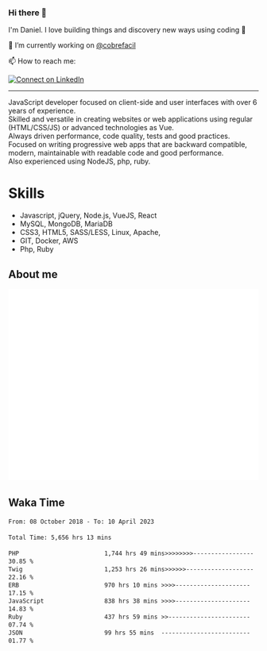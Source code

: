 ### Hi there 👋

I'm Daniel. I love building things and discovery new ways using coding :raised_hands: 

🔭 I’m currently working on [@cobrefacil](https://www.cobrefacil.com.br/)

📫 How to reach me:

[![Connect on LinkedIn](https://img.shields.io/badge/--linkedin?label=LinkedIn&logo=LinkedIn&style=social)](https://www.linkedin.com/in/daniel-cerverizzo/)

---

JavaScript developer focused on client-side and user interfaces with over 6 years of experience.  
Skilled and versatile in creating websites or web applications using regular (HTML/CSS/JS) or advanced technologies as Vue.  
Always driven performance, code quality, tests and good practices.  
 Focused on writing progressive web apps that are backward compatible, modern, maintainable with readable code and good performance.  
Also experienced using NodeJS, php, ruby. 


# Skills

 - Javascript, jQuery, Node.js, VueJS, React
 - MySQL, MongoDB, MariaDB    
 - CSS3, HTML5, SASS/LESS,  Linux, Apache,
 - GIT, Docker, AWS
 - Php, Ruby

## About me

![Metrics](/github-metrics.svg)

## Waka Time

<!--START_SECTION:waka-->

```text
From: 08 October 2018 - To: 10 April 2023

Total Time: 5,656 hrs 13 mins

PHP                        1,744 hrs 49 mins>>>>>>>>-----------------   30.85 %
Twig                       1,253 hrs 26 mins>>>>>>-------------------   22.16 %
ERB                        970 hrs 10 mins >>>>---------------------   17.15 %
JavaScript                 838 hrs 38 mins >>>>---------------------   14.83 %
Ruby                       437 hrs 59 mins >>-----------------------   07.74 %
JSON                       99 hrs 55 mins  -------------------------   01.77 %
```

<!--END_SECTION:waka-->

